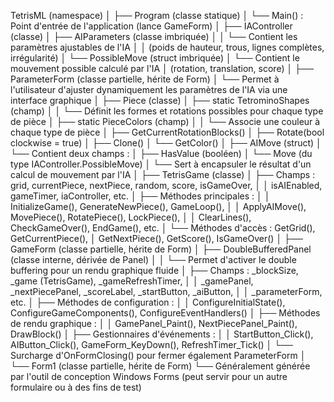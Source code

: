 TetrisML (namespace)
│
├── Program (classe statique)
│   └── Main() : Point d'entrée de l'application (lance GameForm)
│
├── IAController (classe)
│   ├── AIParameters (classe imbriquée)
│   │   └── Contient les paramètres ajustables de l'IA 
│   │       (poids de hauteur, trous, lignes complètes, irrégularité)
│   └── PossibleMove (struct imbriquée)
│       └── Contient le mouvement possible calculé par l'IA 
│           (rotation, translation, score)
│
├── ParameterForm (classe partielle, hérite de Form)
│   └── Permet à l'utilisateur d'ajuster dynamiquement les paramètres de l'IA via une interface graphique
│
├── Piece (classe)
│   ├── static TetrominoShapes (champ)
│   │   └── Définit les formes et rotations possibles pour chaque type de pièce
│   ├── static PieceColors (champ)
│   │   └── Associe une couleur à chaque type de pièce
│   ├── GetCurrentRotationBlocks() 
│   ├── Rotate(bool clockwise = true)
│   ├── Clone()
│   └── GetColor()
│
├── AIMove (struct)
│   └── Contient deux champs :
│       ├── HasValue (booléen)
│       └── Move (du type IAController.PossibleMove)
│           └── Sert à encapsuler le résultat d'un calcul de mouvement par l'IA
│
├── TetrisGame (classe)
│   ├── Champs : grid, currentPiece, nextPiece, random, score, isGameOver,
│   │   isAIEnabled, gameTimer, iaController, etc.
│   ├── Méthodes principales : 
│   │   InitializeGame(), GenerateNewPiece(), GameLoop(), 
│   │   ApplyAIMove(), MovePiece(), RotatePiece(), LockPiece(), 
│   │   ClearLines(), CheckGameOver(), EndGame(), etc.
│   └── Méthodes d'accès : GetGrid(), GetCurrentPiece(), 
│       GetNextPiece(), GetScore(), IsGameOver()
│
├── GameForm (classe partielle, hérite de Form)
│   ├── DoubleBufferedPanel (classe interne, dérivée de Panel)
│   │   └── Permet d'activer le double buffering pour un rendu graphique fluide
│   ├── Champs : _blockSize, _game (TetrisGame), _gameRefreshTimer,
│   │   _gamePanel, _nextPiecePanel, _scoreLabel, _startButton, _aiButton,
│   │   _parameterForm, etc.
│   ├── Méthodes de configuration : 
│   │   ConfigureInitialState(), ConfigureGameComponents(), ConfigureEventHandlers()
│   ├── Méthodes de rendu graphique : 
│   │   GamePanel_Paint(), NextPiecePanel_Paint(), DrawBlock()
│   ├── Gestionnaires d'événements : 
│   │   StartButton_Click(), AIButton_Click(), GameForm_KeyDown(), RefreshTimer_Tick()
│   └── Surcharge d'OnFormClosing() pour fermer également ParameterForm
│
└── Form1 (classe partielle, hérite de Form)
    └── Généralement générée par l'outil de conception Windows Forms 
        (peut servir pour un autre formulaire ou à des fins de test)
